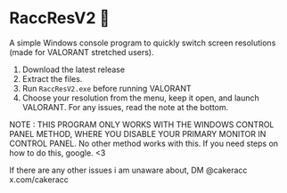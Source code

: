 # RaccResV2 🦝
A simple Windows console program to quickly switch screen resolutions (made for VALORANT stretched users).

1. Download the latest release
2. Extract the files.
3. Run `RaccResV2.exe` before running VALORANT
4. Choose your resolution from the menu, keep it open, and launch VALORANT.
For any issues, read the note at the bottom.

NOTE : THIS PROGRAM ONLY WORKS WITH THE WINDOWS CONTROL PANEL METHOD, WHERE YOU DISABLE YOUR PRIMARY MONITOR IN CONTROL PANEL. No other method works with this.
If you need steps on how to do this, google. <3

If there are any other issues i am unaware about, DM @cakeracc x.com/cakeracc

